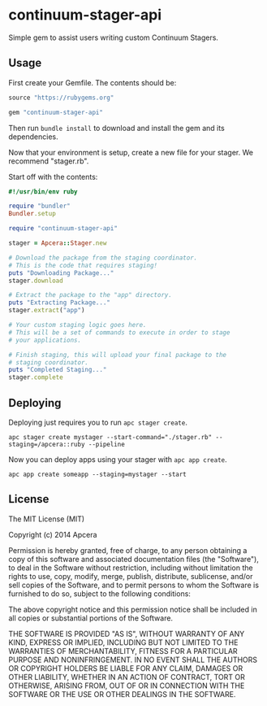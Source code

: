 # continuum-stager-api

Simple gem to assist users writing custom Continuum Stagers.

## Usage

First create your Gemfile. The contents should be:

```ruby
source "https://rubygems.org"

gem "continuum-stager-api"
```

Then run `bundle install` to download and install the gem and its dependencies.

Now that your environment is setup, create a new file for your stager. We recommend "stager.rb".

Start off with the contents:

```ruby
#!/usr/bin/env ruby

require "bundler"
Bundler.setup

require "continuum-stager-api"

stager = Apcera::Stager.new

# Download the package from the staging coordinator.
# This is the code that requires staging!
puts "Downloading Package..."
stager.download

# Extract the package to the "app" directory.
puts "Extracting Package..."
stager.extract("app")

# Your custom staging logic goes here.
# This will be a set of commands to execute in order to stage
# your applications.

# Finish staging, this will upload your final package to the
# staging coordinator.
puts "Completed Staging..."
stager.complete
```

## Deploying

Deploying just requires you to run `apc stager create`.

```console
apc stager create mystager --start-command="./stager.rb" --staging=/apcera::ruby --pipeline
```

Now you can deploy apps using your stager with `apc app create`.

```console
apc app create someapp --staging=mystager --start
```

## License

The MIT License (MIT)

Copyright (c) 2014 Apcera

Permission is hereby granted, free of charge, to any person obtaining a copy
of this software and associated documentation files (the "Software"), to deal
in the Software without restriction, including without limitation the rights
to use, copy, modify, merge, publish, distribute, sublicense, and/or sell
copies of the Software, and to permit persons to whom the Software is
furnished to do so, subject to the following conditions:

The above copyright notice and this permission notice shall be included in all
copies or substantial portions of the Software.

THE SOFTWARE IS PROVIDED "AS IS", WITHOUT WARRANTY OF ANY KIND, EXPRESS OR
IMPLIED, INCLUDING BUT NOT LIMITED TO THE WARRANTIES OF MERCHANTABILITY,
FITNESS FOR A PARTICULAR PURPOSE AND NONINFRINGEMENT. IN NO EVENT SHALL THE
AUTHORS OR COPYRIGHT HOLDERS BE LIABLE FOR ANY CLAIM, DAMAGES OR OTHER
LIABILITY, WHETHER IN AN ACTION OF CONTRACT, TORT OR OTHERWISE, ARISING FROM,
OUT OF OR IN CONNECTION WITH THE SOFTWARE OR THE USE OR OTHER DEALINGS IN THE
SOFTWARE.
